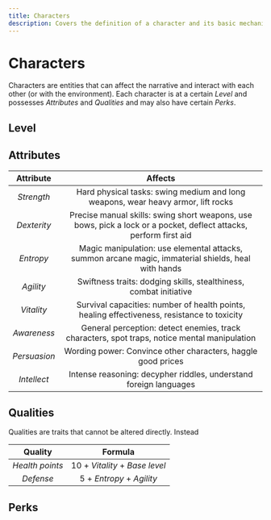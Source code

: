 ```yaml
---
title: Characters
description: Covers the definition of a character and its basic mechanics
---
```


# Characters

Characters are entities that can affect the narrative and interact with each
other (or with the environment). Each character is at a certain *Level* and
possesses *Attributes* and *Qualities* and may also have certain *Perks*.

## Level

## Attributes

| Attribute | Affects
|:-:|:-:
| *Strength* | Hard physical tasks: swing medium and long weapons, wear heavy armor, lift rocks
| *Dexterity* | Precise manual skills: swing short weapons, use bows, pick a lock or a pocket, deflect attacks, perform first aid
| *Entropy* | Magic manipulation: use elemental attacks, summon arcane magic, immaterial shields, heal with hands
| *Agility* | Swiftness traits: dodging skills, stealthiness, combat initiative
| *Vitality* | Survival capacities: number of health points, healing effectiveness, resistance to toxicity
| *Awareness* | General perception: detect enemies, track characters, spot traps, notice mental manipulation
| *Persuasion* | Wording power: Convince other characters, haggle good prices
| *Intellect* | Intense reasoning: decypher riddles, understand foreign languages

## Qualities

Qualities are traits that cannot be altered directly. Instead

| Quality | Formula
|:-:|:-:
| *Health points* | 10 + *Vitality* + *Base level*
| *Defense*| 5 + *Entropy* + *Agility*

## Perks
